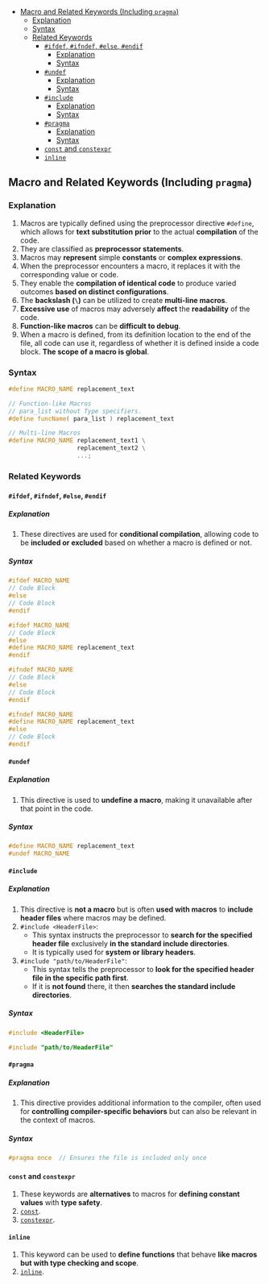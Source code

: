 <!-- vim-markdown-toc GFM -->

- [Macro and Related Keywords (Including `pragma`)](#macro-and-related-keywords-including-pragma)
  - [Explanation](#explanation)
  - [Syntax](#syntax)
  - [Related Keywords](#related-keywords)
    - [`#ifdef`, `#ifndef`, `#else`, `#endif`](#ifdef-ifndef-else-endif)
      - [Explanation](#explanation-1)
      - [Syntax](#syntax-1)
    - [`#undef`](#undef)
      - [Explanation](#explanation-2)
      - [Syntax](#syntax-2)
    - [`#include`](#include)
      - [Explanation](#explanation-3)
      - [Syntax](#syntax-3)
    - [`#pragma`](#pragma)
      - [Explanation](#explanation-4)
      - [Syntax](#syntax-4)
    - [`const` and `constexpr`](#const-and-constexpr)
    - [`inline`](#inline)

<!-- vim-markdown-toc -->

## Macro and Related Keywords (Including `pragma`)

### Explanation

1. Macros are typically defined using the preprocessor directive `#define`, which allows for **text
   substitution** **prior** to the actual **compilation** of the code.
2. They are classified as **preprocessor statements**.
3. Macros may **represent** simple **constants** or **complex expressions**.
4. When the preprocessor encounters a macro, it replaces it with the corresponding value or code.
5. They enable the **compilation of identical code** to produce varied outcomes **based on distinct
   configurations**.
6. The **backslash (`\`)** can be utilized to create **multi-line macros**.
7. **Excessive use** of macros may adversely **affect** the **readability** of the code.
8. **Function-like macros** can be **difficult to debug**.
9. When a macro is defined, from its definition location to the end of the file, all code can use
   it, regardless of whether it is defined inside a code block. **The scope of a macro is global**.

### Syntax

```CPP
#define MACRO_NAME replacement_text
```

```CPP
// Function-like Macros
// para_list without Type specifiers.
#define funcName( para_list ) replacement_text
```

```CPP
// Multi-line Macros
#define MACRO_NAME replacement_text1 \
                   replacement_text2 \
                   ...;
```

### Related Keywords

#### `#ifdef`, `#ifndef`, `#else`, `#endif`

##### Explanation

1. These directives are used for **conditional compilation**, allowing code to be **included or
   excluded** based on whether a macro is defined or not.

##### Syntax

```CPP
#ifdef MACRO_NAME
// Code Block
#else
// Code Block
#endif
```

```CPP
#ifdef MACRO_NAME
// Code Block
#else
#define MACRO_NAME replacement_text
#endif
```

```CPP
#ifndef MACRO_NAME
// Code Block
#else
// Code Block
#endif
```

```CPP
#ifndef MACRO_NAME
#define MACRO_NAME replacement_text
#else
// Code Block
#endif
```

#### `#undef`

##### Explanation

1. This directive is used to **undefine a macro**, making it unavailable after that point in the
   code.

##### Syntax

```CPP
#define MACRO_NAME replacement_text
#undef MACRO_NAME
```

#### `#include`

##### Explanation

1. This directive is **not a macro** but is often **used with macros** to **include header files**
   where macros may be defined.
2. `#include <HeaderFile>`:
   - This syntax instructs the preprocessor to **search for the specified header file** exclusively
     **in the standard include directories**.
   - It is typically used for **system or library headers**.
3. `#include "path/to/HeaderFile"`:
   - This syntax tells the preprocessor to **look for the specified header file in the specific path
     first**.
   - If it is **not found** there, it then **searches the standard include directories**.

##### Syntax

```CPP
#include <HeaderFile>
```

```CPP
#include "path/to/HeaderFile"
```

#### `#pragma`

##### Explanation

1. This directive provides additional information to the compiler, often used for **controlling
   compiler-specific behaviors** but can also be relevant in the context of macros.

##### Syntax

```CPP
#pragma once  // Ensures the file is included only once
```

#### `const` and `constexpr`

1. These keywords are **alternatives** to macros for **defining constant values** with **type
   safety**.
2. [`const`](./ConstConstexprAndStatic.md#const).
3. [`constexpr`](./ConstConstexprAndStatic.md#constexpr).

#### `inline`

1. This keyword can be used to **define functions** that behave **like macros** **but with type
   checking and scope**.
2. [`inline`](./Functions.md#inline).
